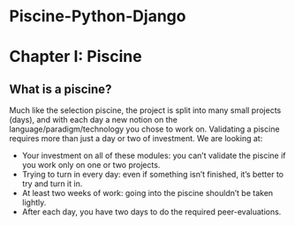 # Piscine-Python-Django
# Chapter I: Piscine

## What is a piscine?

Much like the selection piscine, the project is split into many small projects (days), and with each day a new notion on the language/paradigm/technology you chose to work on. Validating a piscine requires more than just a day or two of investment. We are looking at:

- Your investment on all of these modules: you can’t validate the piscine if you work only on one or two projects.
- Trying to turn in every day: even if something isn’t finished, it’s better to try and turn it in.
- At least two weeks of work: going into the piscine shouldn’t be taken lightly.
- After each day, you have two days to do the required peer-evaluations.
